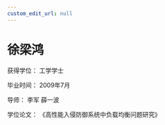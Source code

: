 ```yaml
---
custom_edit_url: null
---
```


# 徐梁鸿

获得学位： 工学学士

毕业时间： 2009年7月

导师： 李军  薛一波

学位论文： 《高性能入侵防御系统中负载均衡问题研究》
